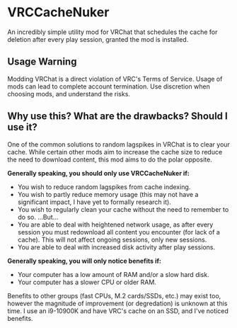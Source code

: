 # VRCCacheNuker
An incredibly simple utility mod for VRChat that schedules the cache for deletion after every play session, granted the mod is installed.

## Usage Warning
Modding VRChat is a direct violation of VRC's Terms of Service. Usage of mods can lead to complete account termination. Use discretion when choosing mods, and understand the risks.

## Why use this? What are the drawbacks? Should I use it?
One of the common solutions to random lagspikes in VRChat is to clear your cache. While certain other mods aim to increase the cache size to reduce the need to download content, this mod aims to do the polar opposite.

**Generally speaking, you should only use VRCCacheNuker if:**
- You wish to reduce random lagspikes from cache indexing.
- You wish to partly reduce memory usage (this may not have a significant impact, I have yet to formally research it).
- You wish to regularly clean your cache without the need to remember to do so.
...But...
- You are able to deal with heightened network usage, as after every session you must redownload all content you encounter (for lack of a cache). This will not affect ongoing sessions, only new sessions.
- You are able to deal with increased disk activity after play sessions.

**Generally speaking, you will only notice benefits if:**
- Your computer has a low amount of RAM and/or a slow hard disk.
- Your computer has a slower CPU or older RAM.

Benefits to other groups (fast CPUs, M.2 cards/SSDs, etc.) may exist too, however the magnitude of improvement (or degredation) is unknown at this time. I use an i9-10900K and have VRC's cache on an SSD, and I've noticed benefits.
